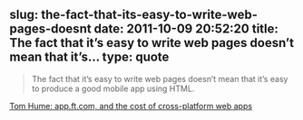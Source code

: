 slug: the-fact-that-its-easy-to-write-web-pages-doesnt
date: 2011-10-09 20:52:20
title: The fact that it’s easy to write web pages doesn’t mean that it’s...
type: quote
---

> The fact that it’s easy to write web pages doesn’t mean that it’s easy to produce a good mobile app using HTML.

[Tom Hume: app.ft.com, and the cost of cross-platform web apps](http://www.tomhume.org/2011/10/appftcom-and-the-cost-of-cross-platform-web-apps.html)
